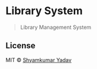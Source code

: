 # Library System

> Library Management System

## License

MIT © [Shyamkumar Yadav](https://github.com/shyamkumaryadav)
